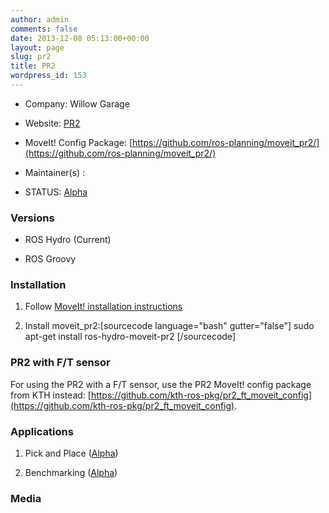 ```yaml
---
author: admin
comments: false
date: 2013-12-08 05:13:00+00:00
layout: page
slug: pr2
title: PR2
wordpress_id: 153
---
```



	
  * Company: Willow Garage

	
  * Website: [PR2](http://www.willowgarage.com/pages/pr2/overview)

	
  * MoveIt! Config Package: [https://github.com/ros-planning/moveit_pr2/](https://github.com/ros-planning/moveit_pr2/)

	
  * Maintainer(s) :

	
  * STATUS: [Alpha](/about/moveit-status#status-code-robots)




### Versions





	
  * ROS Hydro (Current)

	
  * ROS Groovy




### Installation





	
  1. Follow [MoveIt! installation instructions](/install)

	
  2. Install moveit_pr2:[sourcecode language="bash" gutter="false"]
sudo apt-get install ros-hydro-moveit-pr2
[/sourcecode]





### PR2 with F/T sensor



For using the PR2 with a F/T sensor, use the PR2 MoveIt! config package from KTH instead:
[https://github.com/kth-ros-pkg/pr2_ft_moveit_config](https://github.com/kth-ros-pkg/pr2_ft_moveit_config).




### Applications





	
  1. Pick and Place ([Alpha](/about/moveit-status#status-code-components))

	
  2. Benchmarking ([Alpha](/about/moveit-status#status-code-components))




### **Media**



